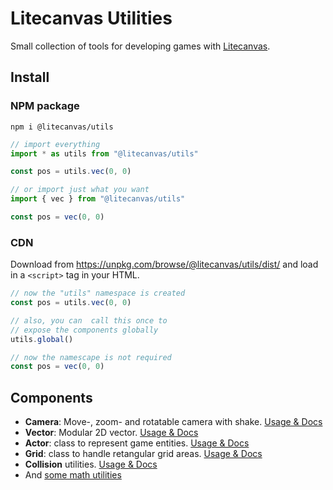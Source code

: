 # Litecanvas Utilities

Small collection of tools for developing games with [Litecanvas](https://github.com/litecanvas/game-engine).

## Install

### NPM package

```
npm i @litecanvas/utils
```

```js
// import everything
import * as utils from "@litecanvas/utils"

const pos = utils.vec(0, 0)
```

```js
// or import just what you want
import { vec } from "@litecanvas/utils"

const pos = vec(0, 0)
```

### CDN

Download from https://unpkg.com/browse/@litecanvas/utils/dist/ and load in a `<script>` tag in your HTML.

```js
// now the "utils" namespace is created
const pos = utils.vec(0, 0)
```

```js
// also, you can  call this once to
// expose the components globally
utils.global()

// now the namescape is not required
const pos = vec(0, 0)
```

## Components

- **Camera**: Move-, zoom- and rotatable camera with shake. [Usage & Docs](https://github.com/litecanvas/utils/tree/main/src/camera)
- **Vector**: Modular 2D vector. [Usage & Docs](https://github.com/litecanvas/utils/tree/main/src/vector)
- **Actor**: class to represent game entities. [Usage & Docs](https://github.com/litecanvas/utils/tree/main/src/actor)
- **Grid**: class to handle retangular grid areas. [Usage & Docs](https://github.com/litecanvas/utils/tree/main/src/grid)
- **Collision** utilities. [Usage & Docs](https://github.com/litecanvas/utils/tree/main/src/collision)
- And [some math utilities](https://github.com/litecanvas/utils/tree/main/src/math)
